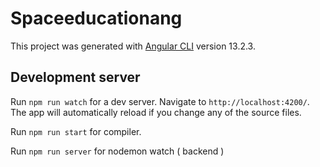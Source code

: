 # Spaceeducationang

This project was generated with [Angular CLI](https://github.com/angular/angular-cli) version 13.2.3.

## Development server

Run `npm run watch` for a dev server. Navigate to `http://localhost:4200/`. The app will automatically reload if you change any of the source files.

Run `npm run start` for compiler. 

Run `npm run server` for nodemon watch ( backend )
